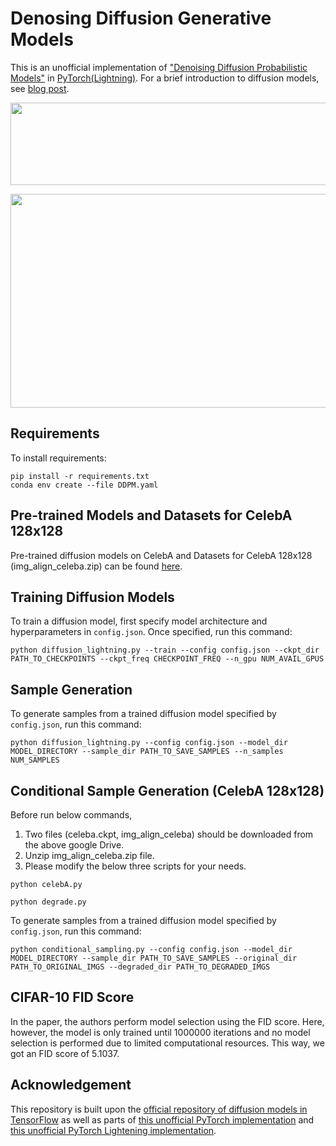 # Denosing Diffusion Generative Models

This is an unofficial implementation of ["Denoising Diffusion Probabilistic Models"](https://arxiv.org/abs/2006.11239) in [PyTorch(Lightning)](https://github.com/PyTorchLightning/pytorch-lightning). For a brief introduction to diffusion models, see [blog post](https://hmdolatabadi.github.io/posts/2020/09/ddp/).

<p align="center">
  <img width="522" height="132" src="/misc/DDP.gif">
</p>
<p align="center">
  <img width="680" height="342" src="/misc/cifar10.png">
</p>

## Requirements

To install requirements:

```setup
pip install -r requirements.txt
conda env create --file DDPM.yaml
```

## Pre-trained Models and Datasets for CelebA 128x128

Pre-trained diffusion models on CelebA and Datasets for CelebA 128x128 (img_align_celeba.zip) can be found [here](https://drive.google.com/drive/folders/1LziVrfaoFZV6aUa7X9S768S_NS4SM-a9?usp=sharing).


## Training Diffusion Models

To train a diffusion model, first specify model architecture and hyperparameters in `config.json`. Once specified, run this command:

```train
python diffusion_lightning.py --train --config config.json --ckpt_dir PATH_TO_CHECKPOINTS --ckpt_freq CHECKPOINT_FREQ --n_gpu NUM_AVAIL_GPUS
```

## Sample Generation

To generate samples from a trained diffusion model specified by `config.json`, run this command:

```eval
python diffusion_lightning.py --config config.json --model_dir MODEL_DIRECTORY --sample_dir PATH_TO_SAVE_SAMPLES --n_samples NUM_SAMPLES
```

## Conditional Sample Generation (CelebA 128x128)

Before run below commands, 
1) Two files (celeba.ckpt, img_align_celeba) should be downloaded from the above google Drive.
2) Unzip img_align_celeba.zip file.
3) Please modify the below three scripts for your needs.

```make original celebA 128 x 128 test datasets 
python celebA.py
```

```make degraded celebA 128 x 128 test datasets 
python degrade.py
```

To generate samples from a trained diffusion model specified by `config.json`, run this command:

```eval
python conditional_sampling.py --config config.json --model_dir MODEL_DIRECTORY --sample_dir PATH_TO_SAVE_SAMPLES --original_dir PATH_TO_ORIGINAL_IMGS --degraded_dir PATH_TO_DEGRADED_IMGS
```

## CIFAR-10 FID Score

In the paper, the authors perform model selection using the FID score. Here, however, the model is only trained until 1000000 iterations and no model selection is performed due to limited computational resources. This way, we got an FID score of 5.1037.

## Acknowledgement

This repository is built upon the [official repository of diffusion models in TensorFlow](https://github.com/hojonathanho/diffusion) as well as parts of [this unofficial PyTorch implementation](https://github.com/rosinality/denoising-diffusion-pytorch) and [this unofficial PyTorch Lightening implementation](https://github.com/hmdolatabadi/denoising_diffusion).
